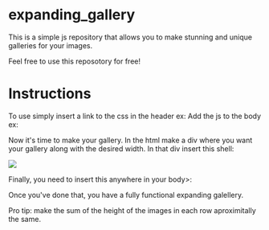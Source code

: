 # expanding_gallery
This is a simple js repository that allows you to make stunning and unique galleries for your images.

Feel free to use this reposotory for free!

# Instructions

To use simply insert a link to the css in the header ex: <link href='expanding_gallery/exp_gallery.css' rel='stylesheet'>
Add the js to the body ex: <script src="expanding_gallery/exp_gallery.js"></script>

Now it's time to make your gallery. In the html make a div where you want your gallery along with the desired width. In that div insert this shell:

<div class="container">
    <img class="the-topper" style="display:none;">
    <div class="row" id="row1">
        <!-- Duplicate line bellow for the quantity of images you want per row, fill out the source -->
        <img src="" class="1">
    </div>
    <div class="row" id="row2">
        <!-- Duplicate line bellow for the quantity of images you want per row, fill out the source -->
        <img src="images/17.jpg" class="2">
    </div>
    <div class="row" id="row3">
        <!-- Duplicate line bellow for the quantity of images you want per row, fill out the source -->
        <img src="" class="3">
    </div>
    <div class="row" id="row4">
        <!-- Duplicate line bellow for the quantity of images you want per row, fill out the source -->
        <img src="" class="4">
    </div>
    <div class="row" id="row5">
        <!-- Duplicate line bellow for the quantity of images you want per row, fill out the source -->
        <img src="" class="5">
    </div>
    <div class="row" id="row6">
        <!-- Duplicate line bellow for the quantity of images you want per row, fill out the source -->
        <img src="" class="6">
    </div>
</div>

Finally, you need to insert this anywhere in your body>:

<img id="uni_pic" style="display:none;">

Once you've done that, you have a fully functional expanding galellery.

Pro tip: make the sum of the height of the images in each row aproximitally the same.
